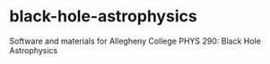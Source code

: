 # black-hole-astrophysics
Software and materials for Allegheny College PHYS 290: Black Hole Astrophysics
